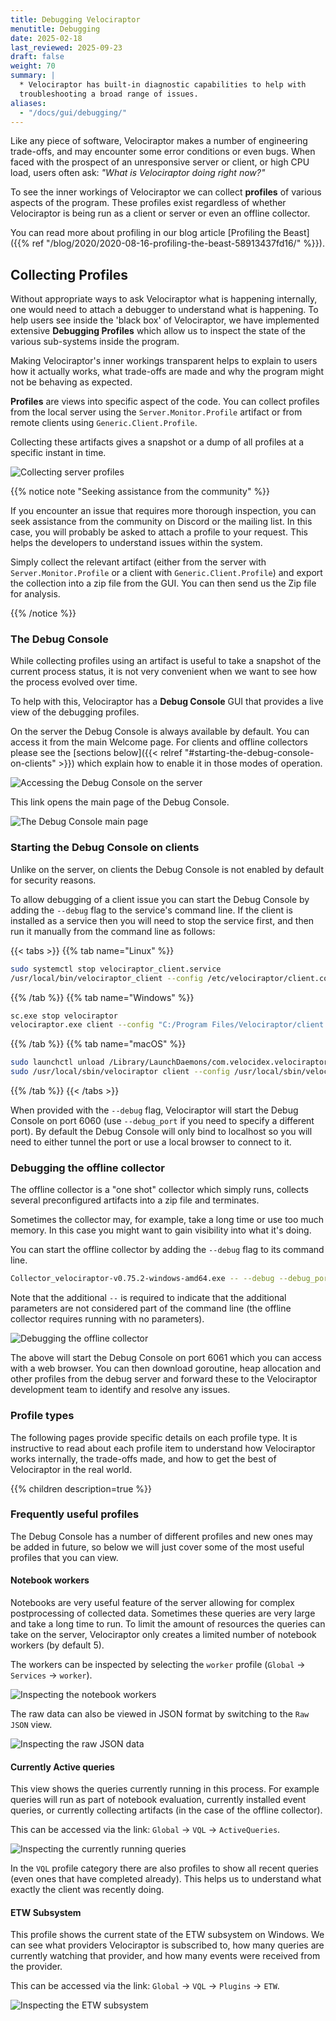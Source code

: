 ```yaml
---
title: Debugging Velociraptor
menutitle: Debugging
date: 2025-02-18
last_reviewed: 2025-09-23
draft: false
weight: 70
summary: |
  * Velociraptor has built-in diagnostic capabilities to help with
  troubleshooting a broad range of issues.
aliases:
  - "/docs/gui/debugging/"
---
```


Like any piece of software, Velociraptor makes a number of engineering
trade-offs, and may encounter some error conditions or even bugs. When
faced with the prospect of an unresponsive server or client, or high
CPU load, users often ask: *"What is Velociraptor doing right now?"*

To see the inner workings of Velociraptor we can collect **profiles** of various
aspects of the program. These profiles exist regardless of whether Velociraptor
is being run as a client or server or even an offline collector.

You can read more about profiling in our blog article
[Profiling the Beast]({{% ref "/blog/2020/2020-08-16-profiling-the-beast-58913437fd16/" %}}).

## Collecting Profiles

Without appropriate ways to ask Velociraptor what is happening
internally, one would need to attach a debugger to understand what is
happening. To help users see inside the 'black box' of Velociraptor, we
have implemented extensive **Debugging Profiles** which allow us to
inspect the state of the various sub-systems inside the program.

Making Velociraptor's inner workings transparent helps to explain to
users how it actually works, what trade-offs are made and why the
program might not be behaving as expected.

**Profiles** are views into specific aspect of the code. You can collect
profiles from the local server using the `Server.Monitor.Profile`
artifact or from remote clients using `Generic.Client.Profile`.

Collecting these artifacts gives a snapshot or a dump of all profiles
at a specific instant in time.

![Collecting server profiles](server_profiles.svg)

{{% notice note "Seeking assistance from the community" %}}

If you encounter an issue that requires more thorough inspection, you
can seek assistance from the community on Discord or the mailing
list. In this case, you will probably be asked to attach a profile to
your request. This helps the developers to understand issues within
the system.

Simply collect the relevant artifact (either from the server with
`Server.Monitor.Profile` or a client with `Generic.Client.Profile`)
and export the collection into a zip file from the GUI. You can then
send us the Zip file for analysis.

{{% /notice %}}


### The Debug Console

While collecting profiles using an artifact is useful to take a
snapshot of the current process status, it is not very convenient when
we want to see how the process evolved over time.

To help with this, Velociraptor has a **Debug Console** GUI that provides a live
view of the debugging profiles.

On the server the Debug Console is always available by default. You can access
it from the main Welcome page. For clients and offline collectors please see the
[sections below]({{< relref "#starting-the-debug-console-on-clients" >}})
which explain how to enable it in those modes of operation.

![Accessing the Debug Console on the server](debug_server_gui.svg)

This link opens the main page of the Debug Console.

![The Debug Console main page](debug_server_main_page.svg)

### Starting the Debug Console on clients

Unlike on the server, on clients the Debug Console is not enabled by default for
security reasons.

To allow debugging of a client issue you can start the Debug Console by adding
the `--debug` flag to the service's command line. If the client is installed as
a service then you will need to stop the service first, and then run it manually
from the command line as follows:

{{< tabs >}}
{{% tab name="Linux" %}}
```sh
sudo systemctl stop velociraptor_client.service
/usr/local/bin/velociraptor_client --config /etc/velociraptor/client.config.yaml client -v --debug
```
{{% /tab %}} {{% tab name="Windows" %}}
```sh
sc.exe stop velociraptor
velociraptor.exe client --config "C:/Program Files/Velociraptor/client.config.yaml" -v --debug
```
{{% /tab %}}
{{% tab name="macOS" %}}
```sh
sudo launchctl unload /Library/LaunchDaemons/com.velocidex.velociraptor.plist
sudo /usr/local/sbin/velociraptor client --config /usr/local/sbin/velociraptor.config.yaml -v --debug
```
{{% /tab %}}
{{< /tabs >}}

When provided with the `--debug` flag, Velociraptor will start the Debug Console
on port 6060 (use `--debug_port` if you need to specify a different port). By
default the Debug Console will only bind to localhost so you will need to either
tunnel the port or use a local browser to connect to it.


### Debugging the offline collector

The offline collector is a "one shot" collector which simply runs, collects
several preconfigured artifacts into a zip file and terminates.

Sometimes the collector may, for example, take a long time or use too much
memory. In this case you might want to gain visibility into what it's doing.

You can start the offline collector by adding the `--debug` flag to its
command line.

```sh
Collector_velociraptor-v0.75.2-windows-amd64.exe -- --debug --debug_port 6061
```

Note that the additional `--` is required to indicate that the additional
parameters are not considered part of the command line (the offline collector
requires running with no parameters).

![Debugging the offline collector](debugging_offline_collector.png)

The above will start the Debug Console on port 6061 which you can access with a
web browser. You can then download goroutine, heap allocation and other profiles
from the debug server and forward these to the Velociraptor development team to
identify and resolve any issues.

### Profile types

The following pages provide specific details on each profile type. It is
instructive to read about each profile item to understand how Velociraptor works
internally, the trade-offs made, and how to get the best of Velociraptor in the
real world.

{{% children description=true %}}


### Frequently useful profiles

The Debug Console has a number of different profiles and new ones may be added
in future, so below we will just cover some of the most useful profiles that you
can view.


#### Notebook workers

Notebooks are very useful feature of the server allowing for complex
postprocessing of collected data. Sometimes these queries are very
large and take a long time to run. To limit the amount of resources
the queries can take on the server, Velociraptor only creates a
limited number of notebook workers (by default 5).

The workers can be inspected by selecting the `worker` profile
(`Global` -> `Services` -> `worker`).

![Inspecting the notebook workers](notebook_workers.svg)

The raw data can also be viewed in JSON format by switching to the `Raw JSON`
view.

![Inspecting the raw JSON data](notebook_workers_json.png)

#### Currently Active queries

This view shows the queries currently running in this process. For example
queries will run as part of notebook evaluation, currently installed event
queries, or currently collecting artifacts (in the case of the offline
collector).

This can be accessed via the link: `Global` -> `VQL` -> `ActiveQueries`.

![Inspecting the currently running queries](currently_running_queries.png)

In the `VQL` profile category there are also profiles to show all recent queries
(even ones that have completed already). This helps us to understand what
exactly the client was recently doing.


#### ETW Subsystem

This profile shows the current state of the ETW subsystem on Windows. We can see
what providers Velociraptor is subscribed to, how many queries are currently
watching that provider, and how many events were received from the provider.

This can be accessed via the link: `Global` -> `VQL` -> `Plugins` -> `ETW`.

![Inspecting the ETW subsystem](etw_profile.png)








